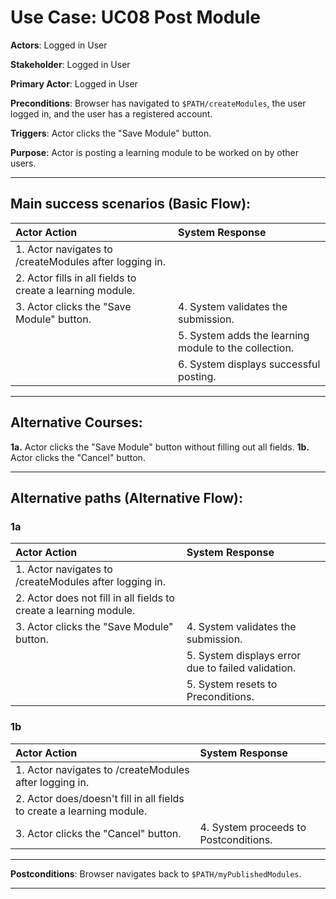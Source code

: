 # Use Case: UC08 Post Module

**Actors**: Logged in User

**Stakeholder**: Logged in User

**Primary Actor**: Logged in User

**Preconditions**: Browser has navigated to `$PATH/createModules`, the user logged in, and the user has a registered account.

**Triggers**: Actor clicks the "Save Module" button.

**Purpose**: Actor is posting a learning module to be worked on by other users.

---

## Main success scenarios (Basic Flow):

| Actor Action | System Response |
|:--------------|:----------------|
| 1. Actor navigates to /createModules after logging in.| |
| 2. Actor fills in all fields to create a learning module.| |
| 3. Actor clicks the "Save Module" button. | 4. System validates the submission. |
| | 5. System adds the learning module to the collection. |
| | 6. System displays successful posting. |

___

## Alternative Courses:

**1a.** Actor clicks the "Save Module" button without filling out all fields.
**1b.** Actor clicks the "Cancel" button.

---

## Alternative paths (Alternative Flow):

### 1a
| Actor Action | System Response |
|:--------------|:----------------|
| 1. Actor navigates to /createModules after logging in.| |
| 2. Actor does not fill in all fields to create a learning module.| |
| 3. Actor clicks the "Save Module" button. | 4. System validates the submission. |
| | 5. System displays error due to failed validation. |
| | 5. System resets to Preconditions. |

### 1b
| Actor Action | System Response |
|:--------------|:----------------|
| 1. Actor navigates to /createModules after logging in.| |
| 2. Actor does/doesn't fill in all fields to create a learning module.| |
| 3. Actor clicks the "Cancel" button. | 4. System proceeds to Postconditions. |

---

**Postconditions**: Browser navigates back to `$PATH/myPublishedModules`.

---
